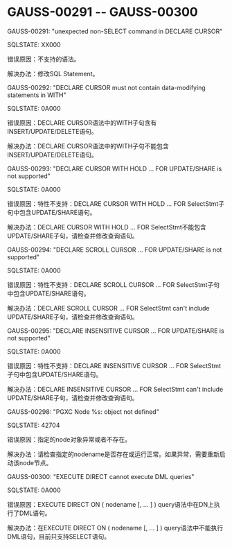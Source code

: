 # GAUSS-00291 -- GAUSS-00300

GAUSS-00291: "unexpected non-SELECT command in DECLARE CURSOR"

SQLSTATE: XX000

错误原因：不支持的语法。

解决办法：修改SQL Statement。

GAUSS-00292: "DECLARE CURSOR must not contain data-modifying statements in WITH"

SQLSTATE: 0A000

错误原因：DECLARE CURSOR语法中的WITH子句含有INSERT/UPDATE/DELETE语句。

解决办法：DECLARE CURSOR语法中的WITH子句不能包含INSERT/UPDATE/DELETE语句。

GAUSS-00293: "DECLARE CURSOR WITH HOLD ... FOR UPDATE/SHARE is not supported"

SQLSTATE: 0A000

错误原因：特性不支持：DECLARE CURSOR WITH HOLD ... FOR SelectStmt子句中包含UPDATE/SHARE语句。

解决办法：DECLARE CURSOR WITH HOLD ... FOR SelectStmt不能包含UPDATE/SHARE子句，请检查并修改查询语句。

GAUSS-00294: "DECLARE SCROLL CURSOR ... FOR UPDATE/SHARE is not supported"

SQLSTATE: 0A000

错误原因：特性不支持：DECLARE SCROLL CURSOR ... FOR SelectStmt子句中包含UPDATE/SHARE语句。

解决办法：DECLARE SCROLL CURSOR ... FOR SelectStmt can't include UPDATE/SHARE子句，请检查并修改查询语句。

GAUSS-00295: "DECLARE INSENSITIVE CURSOR ... FOR UPDATE/SHARE is not supported"

SQLSTATE: 0A000

错误原因：特性不支持：DECLARE INSENSITIVE CURSOR ... FOR SelectStmt子句中包含UPDATE/SHARE语句。

解决办法：DECLARE INSENSITIVE CURSOR ... FOR SelectStmt can't include UPDATE/SHARE子句，请检查并修改查询语句。

GAUSS-00298: "PGXC Node %s: object not defined"

SQLSTATE: 42704

错误原因：指定的node对象异常或者不存在。

解决办法：请检查指定的nodename是否存在或运行正常。如果异常，需要重新启动该node节点。

GAUSS-00300: "EXECUTE DIRECT cannot execute DML queries"

SQLSTATE: 0A000

错误原因：EXECUTE DIRECT ON \( nodename \[, ... \] \) query语法中在DN上执行了DML语句。

解决办法：在EXECUTE DIRECT ON \( nodename \[, ... \] \) query语法中不能执行DML语句，目前只支持SELECT语句。

